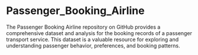 # Passenger_Booking_Airline
The Passenger Booking Airline repository on GitHub provides a comprehensive dataset and analysis for the booking records of a passenger transport service. This dataset is a valuable resource for exploring and understanding passenger behavior, preferences, and booking patterns.
